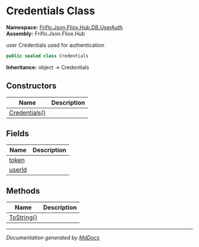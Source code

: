 ﻿<!--  
  <auto-generated>   
    The contents of this file were generated by a tool.  
    Changes to this file may be list if the file is regenerated  
  </auto-generated>   
-->

# Credentials Class

**Namespace:** [Friflo.Json.Fliox.Hub.DB.UserAuth](../index.md)  
**Assembly:** Friflo.Json.Fliox.Hub

user Credentials used for authentication

```csharp
public sealed class Credentials
```

**Inheritance:** object → Credentials

## Constructors

| Name                                   | Description |
| -------------------------------------- | ----------- |
| [Credentials()](constructors/index.md) |             |

## Fields

| Name                       | Description |
| -------------------------- | ----------- |
| [token](fields/token.md)   |             |
| [userId](fields/userId.md) |             |

## Methods

| Name                              | Description |
| --------------------------------- | ----------- |
| [ToString()](methods/ToString.md) |             |

___

*Documentation generated by [MdDocs](https://github.com/ap0llo/mddocs)*
